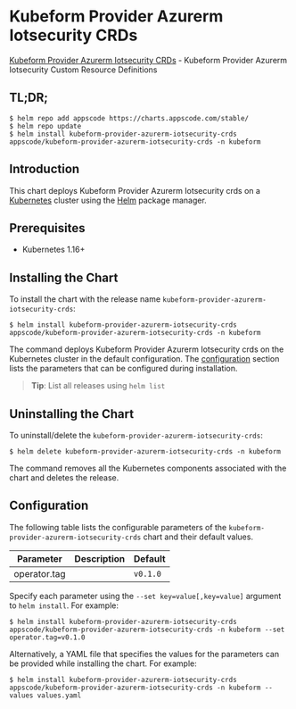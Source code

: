 # Kubeform Provider Azurerm Iotsecurity CRDs

[Kubeform Provider Azurerm Iotsecurity CRDs](https://github.com/kubeform) - Kubeform Provider Azurerm Iotsecurity Custom Resource Definitions

## TL;DR;

```console
$ helm repo add appscode https://charts.appscode.com/stable/
$ helm repo update
$ helm install kubeform-provider-azurerm-iotsecurity-crds appscode/kubeform-provider-azurerm-iotsecurity-crds -n kubeform
```

## Introduction

This chart deploys Kubeform Provider Azurerm Iotsecurity crds on a [Kubernetes](http://kubernetes.io) cluster using the [Helm](https://helm.sh) package manager.

## Prerequisites

- Kubernetes 1.16+

## Installing the Chart

To install the chart with the release name `kubeform-provider-azurerm-iotsecurity-crds`:

```console
$ helm install kubeform-provider-azurerm-iotsecurity-crds appscode/kubeform-provider-azurerm-iotsecurity-crds -n kubeform
```

The command deploys Kubeform Provider Azurerm Iotsecurity crds on the Kubernetes cluster in the default configuration. The [configuration](#configuration) section lists the parameters that can be configured during installation.

> **Tip**: List all releases using `helm list`

## Uninstalling the Chart

To uninstall/delete the `kubeform-provider-azurerm-iotsecurity-crds`:

```console
$ helm delete kubeform-provider-azurerm-iotsecurity-crds -n kubeform
```

The command removes all the Kubernetes components associated with the chart and deletes the release.

## Configuration

The following table lists the configurable parameters of the `kubeform-provider-azurerm-iotsecurity-crds` chart and their default values.

|  Parameter   | Description | Default  |
|--------------|-------------|----------|
| operator.tag |             | `v0.1.0` |


Specify each parameter using the `--set key=value[,key=value]` argument to `helm install`. For example:

```console
$ helm install kubeform-provider-azurerm-iotsecurity-crds appscode/kubeform-provider-azurerm-iotsecurity-crds -n kubeform --set operator.tag=v0.1.0
```

Alternatively, a YAML file that specifies the values for the parameters can be provided while
installing the chart. For example:

```console
$ helm install kubeform-provider-azurerm-iotsecurity-crds appscode/kubeform-provider-azurerm-iotsecurity-crds -n kubeform --values values.yaml
```
